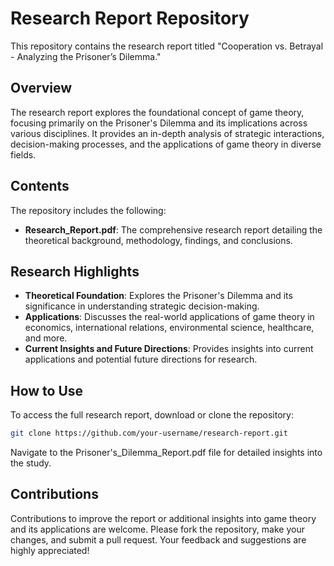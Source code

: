 # Research Report Repository

This repository contains the research report titled "Cooperation vs. Betrayal - Analyzing the Prisoner’s Dilemma."

## Overview

The research report explores the foundational concept of game theory, focusing primarily on the Prisoner's Dilemma and its implications across various disciplines. It provides an in-depth analysis of strategic interactions, decision-making processes, and the applications of game theory in diverse fields.

## Contents

The repository includes the following:

- **Research_Report.pdf**: The comprehensive research report detailing the theoretical background, methodology, findings, and conclusions.
  
## Research Highlights

- **Theoretical Foundation**: Explores the Prisoner's Dilemma and its significance in understanding strategic decision-making.
- **Applications**: Discusses the real-world applications of game theory in economics, international relations, environmental science, healthcare, and more.
- **Current Insights and Future Directions**: Provides insights into current applications and potential future directions for research.

## How to Use

To access the full research report, download or clone the repository:
```bash
git clone https://github.com/your-username/research-report.git
```
Navigate to the Prisoner's_Dilemma_Report.pdf file for detailed insights into the study.

## Contributions
Contributions to improve the report or additional insights into game theory and its applications are welcome. Please fork the repository, make your changes, and submit a pull request.
Your feedback and suggestions are highly appreciated!
